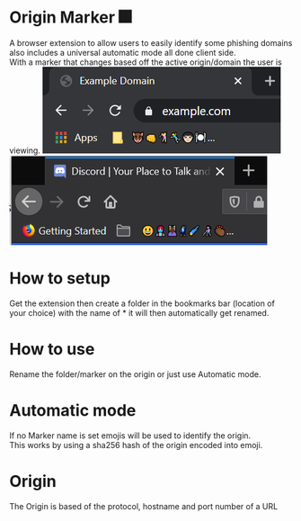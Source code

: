 # Origin Marker 🎆
A browser extension to allow users to easily identify some phishing domains also includes a universal automatic mode all done client side.  
With a marker that changes based off the active origin/domain the user is viewing.
![Example of automatic mode using chrome](Chrome.png) ![Example of automatic mode using firefox](Firefox.png)

# How to setup
Get the extension then create a folder in the bookmarks bar (location of your choice) with the name of * it will then automatically get renamed.

# How to use
Rename the folder/marker on the origin or just use Automatic mode.

# Automatic mode
If no Marker name is set emojis will be used to identify the origin.  
This works by using a sha256 hash of the origin encoded into emoji.

# Origin
The Origin is based of the protocol, hostname and port number of a URL

